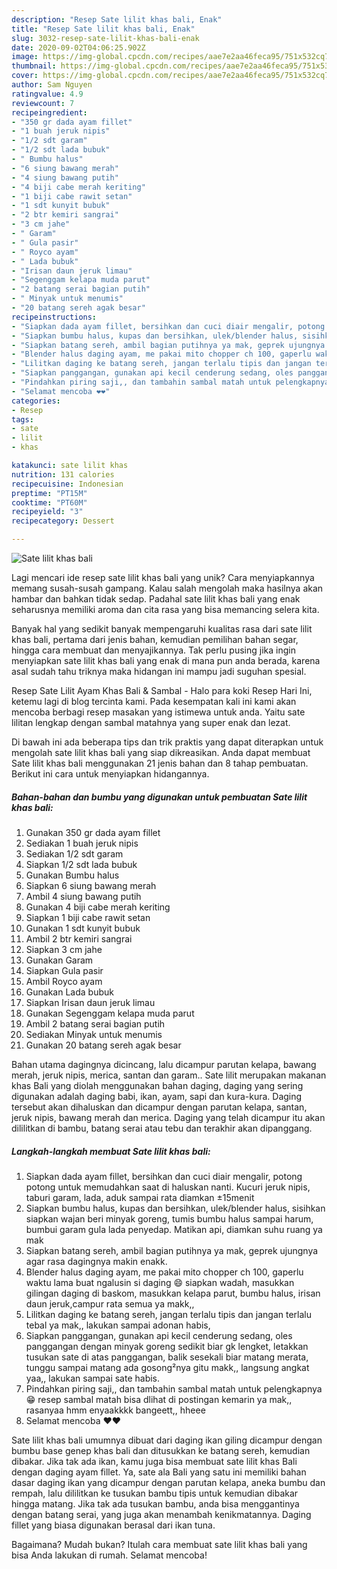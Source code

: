 ```yaml
---
description: "Resep Sate lilit khas bali, Enak"
title: "Resep Sate lilit khas bali, Enak"
slug: 3032-resep-sate-lilit-khas-bali-enak
date: 2020-09-02T04:06:25.902Z
image: https://img-global.cpcdn.com/recipes/aae7e2aa46feca95/751x532cq70/sate-lilit-khas-bali-foto-resep-utama.jpg
thumbnail: https://img-global.cpcdn.com/recipes/aae7e2aa46feca95/751x532cq70/sate-lilit-khas-bali-foto-resep-utama.jpg
cover: https://img-global.cpcdn.com/recipes/aae7e2aa46feca95/751x532cq70/sate-lilit-khas-bali-foto-resep-utama.jpg
author: Sam Nguyen
ratingvalue: 4.9
reviewcount: 7
recipeingredient:
- "350 gr dada ayam fillet"
- "1 buah jeruk nipis"
- "1/2 sdt garam"
- "1/2 sdt lada bubuk"
- " Bumbu halus"
- "6 siung bawang merah"
- "4 siung bawang putih"
- "4 biji cabe merah keriting"
- "1 biji cabe rawit setan"
- "1 sdt kunyit bubuk"
- "2 btr kemiri sangrai"
- "3 cm jahe"
- " Garam"
- " Gula pasir"
- " Royco ayam"
- " Lada bubuk"
- "Irisan daun jeruk limau"
- "Segenggam kelapa muda parut"
- "2 batang serai bagian putih"
- " Minyak untuk menumis"
- "20 batang sereh agak besar"
recipeinstructions:
- "Siapkan dada ayam fillet, bersihkan dan cuci diair mengalir, potong potong untuk memudahkan saat di haluskan nanti. Kucuri jeruk nipis, taburi garam, lada, aduk sampai rata diamkan ±15menit"
- "Siapkan bumbu halus, kupas dan bersihkan, ulek/blender halus, sisihkan siapkan wajan beri minyak goreng, tumis bumbu halus sampai harum, bumbui garam gula lada penyedap. Matikan api, diamkan suhu ruang ya mak"
- "Siapkan batang sereh, ambil bagian putihnya ya mak, geprek ujungnya agar rasa dagingnya makin enakk."
- "Blender halus daging ayam, me pakai mito chopper ch 100, gaperlu waktu lama buat ngalusin si daging 😄 siapkan wadah, masukkan gilingan daging di baskom, masukkan kelapa parut, bumbu halus, irisan daun jeruk,campur rata semua ya makk,,"
- "Lilitkan daging ke batang sereh, jangan terlalu tipis dan jangan terlalu tebal ya mak,, lakukan sampai adonan habis,"
- "Siapkan panggangan, gunakan api kecil cenderung sedang, oles panggangan dengan minyak goreng sedikit biar gk lengket, letakkan tusukan sate di atas panggangan, balik sesekali biar matang merata, tunggu sampai matang ada gosong²nya gitu makk,, langsung angkat yaa,, lakukan sampai sate habis."
- "Pindahkan piring saji,, dan tambahin sambal matah untuk pelengkapnya 😁 resep sambal matah bisa dlihat di postingan kemarin ya mak,, rasanyaa hmm enyaakkkk bangeett,, hheee"
- "Selamat mencoba ❤❤"
categories:
- Resep
tags:
- sate
- lilit
- khas

katakunci: sate lilit khas 
nutrition: 131 calories
recipecuisine: Indonesian
preptime: "PT15M"
cooktime: "PT60M"
recipeyield: "3"
recipecategory: Dessert

---
```



![Sate lilit khas bali](https://img-global.cpcdn.com/recipes/aae7e2aa46feca95/751x532cq70/sate-lilit-khas-bali-foto-resep-utama.jpg)

Lagi mencari ide resep sate lilit khas bali yang unik? Cara menyiapkannya memang susah-susah gampang. Kalau salah mengolah maka hasilnya akan hambar dan bahkan tidak sedap. Padahal sate lilit khas bali yang enak seharusnya memiliki aroma dan cita rasa yang bisa memancing selera kita.

Banyak hal yang sedikit banyak mempengaruhi kualitas rasa dari sate lilit khas bali, pertama dari jenis bahan, kemudian pemilihan bahan segar, hingga cara membuat dan menyajikannya. Tak perlu pusing jika ingin menyiapkan sate lilit khas bali yang enak di mana pun anda berada, karena asal sudah tahu triknya maka hidangan ini mampu jadi suguhan spesial.

Resep Sate Lilit Ayam Khas Bali &amp; Sambal - Halo para koki Resep Hari Ini, ketemu lagi di blog tercinta kami. Pada kesempatan kali ini kami akan mencoba berbagi resep masakan yang istimewa untuk anda. Yaitu sate lilitan lengkap dengan sambal matahnya yang super enak dan lezat.


Di bawah ini ada beberapa tips dan trik praktis yang dapat diterapkan untuk mengolah sate lilit khas bali yang siap dikreasikan. Anda dapat membuat Sate lilit khas bali menggunakan 21 jenis bahan dan 8 tahap pembuatan. Berikut ini cara untuk menyiapkan hidangannya.

<!--inarticleads1-->

##### Bahan-bahan dan bumbu yang digunakan untuk pembuatan Sate lilit khas bali:

1. Gunakan 350 gr dada ayam fillet
1. Sediakan 1 buah jeruk nipis
1. Sediakan 1/2 sdt garam
1. Siapkan 1/2 sdt lada bubuk
1. Gunakan  Bumbu halus
1. Siapkan 6 siung bawang merah
1. Ambil 4 siung bawang putih
1. Gunakan 4 biji cabe merah keriting
1. Siapkan 1 biji cabe rawit setan
1. Gunakan 1 sdt kunyit bubuk
1. Ambil 2 btr kemiri sangrai
1. Siapkan 3 cm jahe
1. Gunakan  Garam
1. Siapkan  Gula pasir
1. Ambil  Royco ayam
1. Gunakan  Lada bubuk
1. Siapkan Irisan daun jeruk limau
1. Gunakan Segenggam kelapa muda parut
1. Ambil 2 batang serai bagian putih
1. Sediakan  Minyak untuk menumis
1. Gunakan 20 batang sereh agak besar


Bahan utama dagingnya dicincang, lalu dicampur parutan kelapa, bawang merah, jeruk nipis, merica, santan dan garam.. Sate lilit merupakan makanan khas Bali yang diolah menggunakan bahan daging, daging yang sering digunakan adalah daging babi, ikan, ayam, sapi dan kura-kura. Daging tersebut akan dihaluskan dan dicampur dengan parutan kelapa, santan, jeruk nipis, bawang merah dan merica. Daging yang telah dicampur itu akan dililitkan di bambu, batang serai atau tebu dan terakhir akan dipanggang. 

<!--inarticleads2-->

##### Langkah-langkah membuat Sate lilit khas bali:

1. Siapkan dada ayam fillet, bersihkan dan cuci diair mengalir, potong potong untuk memudahkan saat di haluskan nanti. Kucuri jeruk nipis, taburi garam, lada, aduk sampai rata diamkan ±15menit
1. Siapkan bumbu halus, kupas dan bersihkan, ulek/blender halus, sisihkan siapkan wajan beri minyak goreng, tumis bumbu halus sampai harum, bumbui garam gula lada penyedap. Matikan api, diamkan suhu ruang ya mak
1. Siapkan batang sereh, ambil bagian putihnya ya mak, geprek ujungnya agar rasa dagingnya makin enakk.
1. Blender halus daging ayam, me pakai mito chopper ch 100, gaperlu waktu lama buat ngalusin si daging 😄 siapkan wadah, masukkan gilingan daging di baskom, masukkan kelapa parut, bumbu halus, irisan daun jeruk,campur rata semua ya makk,,
1. Lilitkan daging ke batang sereh, jangan terlalu tipis dan jangan terlalu tebal ya mak,, lakukan sampai adonan habis,
1. Siapkan panggangan, gunakan api kecil cenderung sedang, oles panggangan dengan minyak goreng sedikit biar gk lengket, letakkan tusukan sate di atas panggangan, balik sesekali biar matang merata, tunggu sampai matang ada gosong²nya gitu makk,, langsung angkat yaa,, lakukan sampai sate habis.
1. Pindahkan piring saji,, dan tambahin sambal matah untuk pelengkapnya 😁 resep sambal matah bisa dlihat di postingan kemarin ya mak,, rasanyaa hmm enyaakkkk bangeett,, hheee
1. Selamat mencoba ❤❤


Sate lilit khas bali umumnya dibuat dari daging ikan giling dicampur dengan bumbu base genep khas bali dan ditusukkan ke batang sereh, kemudian dibakar. Jika tak ada ikan, kamu juga bisa membuat sate lilit khas Bali dengan daging ayam fillet. Ya, sate ala Bali yang satu ini memiliki bahan dasar daging ikan yang dicampur dengan parutan kelapa, aneka bumbu dan rempah, lalu dililitkan ke tusukan bambu tipis untuk kemudian dibakar hingga matang. Jika tak ada tusukan bambu, anda bisa menggantinya dengan batang serai, yang juga akan menambah kenikmatannya. Daging fillet yang biasa digunakan berasal dari ikan tuna. 

Bagaimana? Mudah bukan? Itulah cara membuat sate lilit khas bali yang bisa Anda lakukan di rumah. Selamat mencoba!
